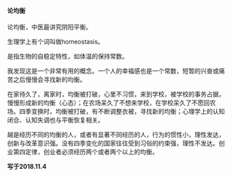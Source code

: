 #### 论均衡

论均衡，中医最讲究阴阳平衡。

生理学上有个词叫做homeostasis。

是指生物的自稳定特性，如体温的保持常数。

我发现这是一个非常有用的概念。一个人的幸福感也是一个常数，短暂的兴奋或痛苦之后慢慢会寻找新的均衡。

在家待久了，离家时，均衡被打破，心里不习惯，来到学校，被学校的事务占据，慢慢形成新的均衡（心态）；在农场呆久了不想来学校，在学校呆久了不愿回农场。四季变换时，均衡被打破，有不断调整衣被，寻找新的均衡；心理学上的认知闭合、认知失调也与平衡恢复相关。

越是经历不同的均衡的人，或者有显著不同经历的人，行为的惯性小，理性发达，创新与改革意识强。没有四季变化的国家往往受到习俗的约束强，理性不发达。创业第四定律，创业者必须经历两个或者两个以上的均衡。

**写于2018.11.4**
